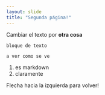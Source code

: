 ```yaml
---
layout: slide
title: "Segunda página!"
---
```

Cambiar el texto por **otra cosa**

```
bloque de texto

a ver como se ve
```

1. es markdown
2. claramente

Flecha hacia la izquierda para volver!
